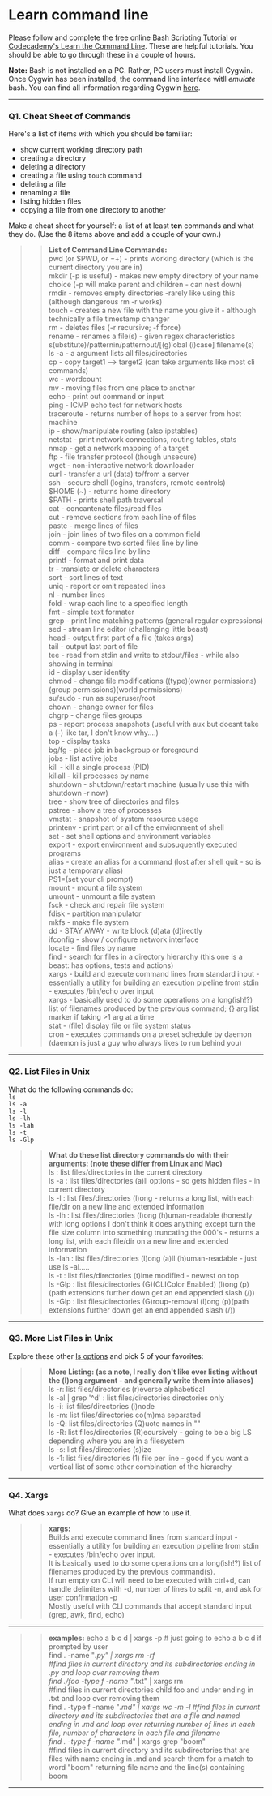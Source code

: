 # Learn command line

Please follow and complete the free online [Bash Scripting Tutorial](https://ryanstutorials.net/bash-scripting-tutorial/) or [Codecademy's Learn the Command Line](https://www.codecademy.com/learn/learn-the-command-line). These are helpful tutorials. You should be able to go through these in a couple of hours.

**Note:** Bash is not installed on a PC. Rather, PC users must install Cygwin. Once Cygwin has been installed, the command line interface witll _emulate_ bash. You can find all information regarding Cygwin [here](https://www.cygwin.com/).

---

### Q1.  Cheat Sheet of Commands  

Here's a list of items with which you should be familiar:  
* show current working directory path
* creating a directory
* deleting a directory
* creating a file using `touch` command
* deleting a file
* renaming a file
* listing hidden files
* copying a file from one directory to another

Make a cheat sheet for yourself: a list of at least **ten** commands and what they do.  (Use the 8 items above and add a couple of your own.)  

> > **List of Command Line Commands:**  
pwd (or $PWD, or =+) - prints working directory (which is the current directory you are in)  
mkdir (-p is useful) - makes new empty directory of your name choice (-p will make parent and children - can nest down)  
rmdir - removes empty directories -rarely like using this (although dangerous rm -r works)  
touch - creates a new file with the name you give it - although technically a file timestamp changer  
rm - deletes files (-r recursive; -f force)  
rename - renames a file(s) - given regex characteristics s(ubstitute)/patternin/patternout/[(g)lobal (i)case] filename(s)  
ls -a - a argument lists all files/directories  
cp - copy target1 --> target2 (can take arguments like most cli commands)  
wc - wordcount  
mv - moving files from one place to another  
echo - print out command or input  
ping - ICMP echo test for network hosts  
traceroute - returns number of hops to a server from host machine  
ip - show/manipulate routing (also ipstables)  
netstat - print network connections, routing tables, stats  
nmap - get a network mapping of a target  
ftp - file transfer protocol (though unsecure)  
wget - non-interactive network downloader  
curl - transfer a url (data) to/from a server  
ssh - secure shell (logins, transfers, remote controls)  
$HOME (~) - returns home directory  
$PATH - prints shell path traversal  
cat - concantenate files/read files  
cut - remove sections from each line of files  
paste - merge lines of files  
join - join lines of two files on a common field  
comm - compare two sorted files line by line  
diff - compare files line by line  
printf - format and print data  
tr - translate or delete characters  
sort - sort lines of text  
uniq - report or omit repeated lines  
nl - number lines  
fold - wrap each line to a specified length  
fmt - simple text formater  
grep - print line matching patterns (general regular expressions)  
sed - stream line editor (challenging little beast)  
head - output first part of a file (takes args)  
tail - output last part of file  
tee - read from stdin and write to stdout/files - while also showing in terminal  
id - display user identity  
chmod - change file modifications ((type)(owner permissions)(group permissions)(world permissions)  
su/sudo - run as superuser/root  
chown - change owner for files  
chgrp - change files groups  
ps - report process snapshots (useful with aux but doesnt take a (-) like tar, I don't know why....)  
top - display tasks  
bg/fg - place job in backgroup or foreground  
jobs - list active jobs  
kill - kill a single process (PID)  
killall - kill processes by name  
shutdown - shutdown/restart machine (usually use this with shutdown -r now)  
tree - show tree of directories and files  
pstree - show a tree of processes  
vmstat - snapshot of system resource usage  
printenv - print part or all of the environment of shell  
set - set shell options and environment variables  
export - export environment and subsuquently executed programs  
alias - create an alias for a command (lost after shell quit - so is just a temporary alias)  
PS1=(set your cli prompt)  
mount - mount a file system  
umount - unmount a file system  
fsck - check and repair file system  
fdisk - partition manipulator  
mkfs - make file system  
dd - STAY AWAY - write block (d)ata (d)irectly  
ifconfig - show / configure network interface  
locate - find files by name  
find - search for files in a directory hierarchy (this one is a beast: has options, tests and actions)  
xargs - build and execute command lines from standard input - essentially a utility for building an execution pipeline from stdin - executes /bin/echo over input  
xargs - basically used to do some operations on a long(ish!?) list of filenames produced by the previous command; {} arg list marker if taking >1 arg at a time  
stat - (file) display file or file system status  
cron - executes commands on a preset schedule by daemon (daemon is just a guy who always likes to run behind you)  
---

### Q2.  List Files in Unix   

What do the following commands do:  
`ls`  
`ls -a`  
`ls -l`  
`ls -lh`  
`ls -lah`  
`ls -t`  
`ls -Glp`  

> > **What do these list directory commands do with their arguments: (note these differ from Linux and Mac)**  
ls 		: list files/directories in the current directory  
ls -a  	: list files/directories (a)ll options - so gets hidden files - in current directory  
ls -l  	: list files/directories (l)ong - returns a long list, with each file/dir on a new line and extended information  
ls -lh  : list files/directories (l)ong (h)uman-readable (honestly with long options I don't think it does anything except turn the file size column into something truncating the 000's - returns a long list, with each file/dir on a new line and extended information  
ls -lah : list files/directories (l)ong (a)ll (h)uman-readable - just use ls -al.....  
ls -t  	: list files/directories (t)ime modified - newest on top  
ls -Glp	: list files/directories (G)(CLIColor Enabled) (l)ong (p)(path extensions further down get an end appended slash (/))  
ls -Glp	: list files/directories (G)roup-removal (l)ong (p)(path extensions further down get an end appended slash (/))  

---

### Q3.  More List Files in Unix  

Explore these other [ls options](http://www.techonthenet.com/unix/basic/ls.php) and pick 5 of your favorites:

> > **More Listing: (as a note, I really don't like ever listing without the (l)ong argument - and generally write them into aliases)**  
ls -r: list files/directories (r)everse alphabetical  
ls -al | grep '^d' : list files/directories directories only  
ls -i: list files/directories (i)node  
ls -m: list files/directories co(m)ma separated  
ls -Q: list files/directories (Q)uote names in ""  
ls -R: list files/directories (R)ecursively - going to be a big LS depending where you are in a filesystem  
ls -s: list files/directories (s)ize  
ls -1: list files/directories (1) file per line - good if you want a vertical list of some other combination of the hierarchy  

---

### Q4.  Xargs   
What does `xargs` do? Give an example of how to use it.

> > **xargs:**  
Builds and execute command lines from standard input - essentially a utility for building an execution pipeline from stdin - executes /bin/echo over input.  
It is basically used to do some operations on a long(ish!?) list of filenames produced by the previous command(s).  
If run empty on CLI will need to be executed with ctrl+d, can handle delimiters with -d, number of lines to split -n, and ask for user confirmation -p  
Mostly useful with CLI commands that accept standard input (grep, awk, find, echo)  

---

> > **examples:**
echo a b c d | xargs -p # just going to echo a b c d if prompted by user  
find . -name "*.py" | xargs rm -rf  
#find files in current directory and its subdirectories ending in .py and loop over removing them  
find ./foo -type f -name "*.txt" | xargs rm  
#find files in current directories child foo and under ending in .txt and loop over removing them  
find . -type f -name "*.md" | xargs wc -m -l 
#find files in current directory and its subdirectories that are a file and named ending in .md and loop over returning number of lines in each file, number of characters in each file and filename  
find . -type f -name "*.md" | xargs grep "boom"  
#find files in current directory and its subdirectories that are files with name ending in .md and search them for a match to word "boom" returning file name and the line(s) containing boom  

---
